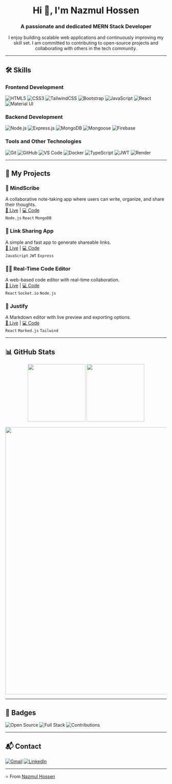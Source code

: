 <!-- Header -->
<h1 align="center">Hi 👋, I'm Nazmul Hossen</h1>
<h3 align="center">A passionate and dedicated MERN Stack Developer</h3>

<!-- About Me -->
<p align="center">
  I enjoy building scalable web applications and continuously improving my skill set. I am committed to contributing to open-source projects and collaborating with others in the tech community.
</p>

---

## 🛠️ Skills

### Frontend Development
![HTML5](https://img.shields.io/badge/-HTML5-E34F26?style=flat-square&logo=html5&logoColor=white)
![CSS3](https://img.shields.io/badge/-CSS3-1572B6?style=flat-square&logo=css3)
![TailwindCSS](https://img.shields.io/badge/-Tailwind_CSS-38B2AC?style=flat-square&logo=tailwind-css)
![Bootstrap](https://img.shields.io/badge/-Bootstrap-563D7C?style=flat-square&logo=bootstrap)
![JavaScript](https://img.shields.io/badge/-JavaScript-F7DF1E?style=flat-square&logo=javascript&logoColor=black)
![React](https://img.shields.io/badge/-React-20232A?style=flat-square&logo=react)
![Material UI](https://img.shields.io/badge/-MUI-0081CB?style=flat-square&logo=mui)

### Backend Development
![Node.js](https://img.shields.io/badge/-Node.js-339933?style=flat-square&logo=node.js)
![Express.js](https://img.shields.io/badge/-Express.js-000000?style=flat-square&logo=express)
![MongoDB](https://img.shields.io/badge/-MongoDB-47A248?style=flat-square&logo=mongodb)
![Mongoose](https://img.shields.io/badge/-Mongoose-880000?style=flat-square&logo=mongoose)
![Firebase](https://img.shields.io/badge/-Firebase-FFCA28?style=flat-square&logo=firebase)

### Tools and Other Technologies
![Git](https://img.shields.io/badge/-Git-F05032?style=flat-square&logo=git)
![GitHub](https://img.shields.io/badge/-GitHub-181717?style=flat-square&logo=github)
![VS Code](https://img.shields.io/badge/-VS_Code-007ACC?style=flat-square&logo=visual-studio-code)
![Docker](https://img.shields.io/badge/-Docker-2496ED?style=flat-square&logo=docker)
![TypeScript](https://img.shields.io/badge/-TypeScript-3178C6?style=flat-square&logo=typescript)
![JWT](https://img.shields.io/badge/-JWT-000000?style=flat-square&logo=jsonwebtokens)
![Render](https://img.shields.io/badge/-Render-8940fa?style=flat-square&logo=render)

---

## 🚀 My Projects

### 🧠 MindScribe
A collaborative note-taking app where users can write, organize, and share their thoughts.  
[🔗 Live](#) | [💻 Code](#)  
`Node.js` `React` `MongoDB`

### 🔗 Link Sharing App
A simple and fast app to generate shareable links.  
[🔗 Live](#) | [💻 Code](#)  
`JavaScript` `JWT` `Express`

### 🧑‍💻 Real-Time Code Editor
A web-based code editor with real-time collaboration.  
[🔗 Live](#) | [💻 Code](#)  
`React` `Socket.io` `Node.js`

### 📄 Justify
A Markdown editor with live preview and exporting options.  
[🔗 Live](#) | [💻 Code](#)  
`React` `Marked.js` `Tailwind`

---
## 📊 GitHub Stats

<p align="center">
  <img height="180em" src="https://github-readme-stats.vercel.app/api?username=Nazmul580&show_icons=true&theme=radical&count_private=true&include_all_commits=true" />
  <img height="180em" src="https://github-readme-stats.vercel.app/api/top-langs/?username=Nazmul580&layout=compact&theme=radical&langs_count=6" />
</p>

<p align="center">
  <img width="835em" src="https://github-profile-summary-cards.vercel.app/api/cards/profile-details?username=Nazmul580&theme=tokyonight" />
</p>





---

## 🏅 Badges

![Open Source](https://img.shields.io/badge/-Open%20Source-3DA639?style=flat-square)
![Full Stack](https://img.shields.io/badge/-Full%20Stack-blueviolet?style=flat-square)
![Contributions](https://img.shields.io/badge/-Contributions-orange?style=flat-square)

---

## 📬 Contact

[![Gmail](https://img.shields.io/badge/-nazmul007az@gmail.com-D14836?style=flat-square&logo=Gmail&logoColor=white)](mailto:nazmul007az@gmail.com)
[![LinkedIn](https://img.shields.io/badge/-LinkedIn-0077B5?style=flat-square&logo=linkedin)](https://www.linkedin.com/in/nazmul-hossen007)

---

⭐️ From [Nazmul Hossen](https://github.com/Nazmul580)
